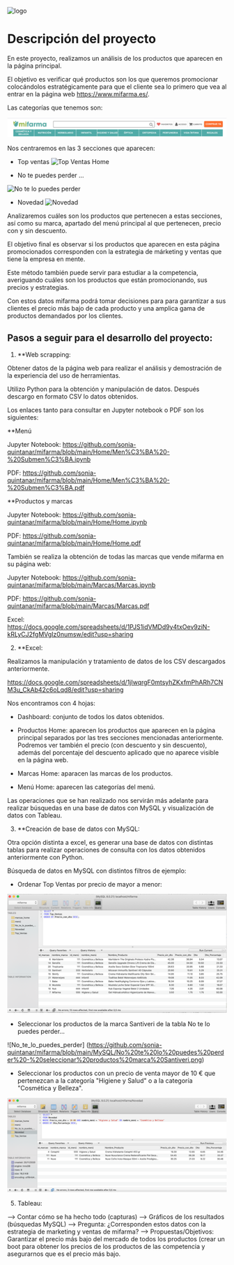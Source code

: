 ![logo](https://github.com/sonia-quintanar/mifarma/blob/main/Im%C3%A1genes%20Home/logo.png)

# Descripción del proyecto

En este proyecto, realizamos un análisis de los productos que aparecen en la página principal. 

El objetivo es verificar qué productos son los que queremos promocionar colocándolos estratégicamente para que el cliente sea lo primero que vea al entrar en la página web https://www.mifarma.es/.

Las categorías que tenemos son:

![Categorías](https://github.com/sonia-quintanar/mifarma/blob/main/Im%C3%A1genes%20Home/Men%C3%BA.png)

Nos centraremos en las 3 secciones que aparecen:

- Top ventas
![Top Ventas Home](https://github.com/sonia-quintanar/mifarma/blob/main/Im%C3%A1genes%20Home/Top%20Ventas.png)

- No te puedes perder ...

![No te lo puedes perder](https://github.com/sonia-quintanar/mifarma/blob/main/Im%C3%A1genes%20Home/No%20te%20puedes%20perder.png)

- Novedad
![Novedad](https://github.com/sonia-quintanar/mifarma/blob/main/Im%C3%A1genes%20Home/Novedad.png)


Analizaremos cuáles son los productos que pertenecen a estas secciones, así como su marca, apartado del menú principal al que pertenecen, precio con y sin descuento. 

El objetivo final es observar si los productos que aparecen en esta página promocionados corresponden con la estrategia de márketing y ventas que tiene la empresa en mente.

Este método también puede servir para estudiar a la competencia, averiguando cuáles son los productos que  están promocionando, sus precios y estrategias. 

Con estos datos mifarma podrá tomar decisiones para para garantizar a sus clientes el precio más bajo de cada producto y una amplica gama de productos demandados por los clientes.


## Pasos a seguir para el desarrollo del proyecto:

1. **Web scrapping:

Obtener datos de la página web para realizar el análisis y demostración de la experiencia del uso de herramientas. 

Utilizo Python para la obtención y manipulación de datos. Después descargo en formato CSV lo datos obtenidos. 

Los enlaces tanto para consultar en Jupyter notebook o PDF son los siguientes:

**Menú

Jupyter Notebook:
https://github.com/sonia-quintanar/mifarma/blob/main/Home/Men%C3%BA%20-%20Submen%C3%BA.ipynb

PDF:
https://github.com/sonia-quintanar/mifarma/blob/main/Home/Men%C3%BA%20-%20Submen%C3%BA.pdf


**Productos y marcas

Jupyter Notebook:
https://github.com/sonia-quintanar/mifarma/blob/main/Home/Home.ipynb

PDF:
https://github.com/sonia-quintanar/mifarma/blob/main/Home/Home.pdf

También se realiza la obtención de todas las marcas que vende mifarma en su página web:

Jupyter Notebook:
https://github.com/sonia-quintanar/mifarma/blob/main/Marcas/Marcas.ipynb

PDF:
https://github.com/sonia-quintanar/mifarma/blob/main/Marcas/Marcas.pdf

Excel:
https://docs.google.com/spreadsheets/d/1PJS1idVMDd9y4txOev9ziN-kRLyCJ2fgMVgIz0numsw/edit?usp=sharing

2. **Excel:

Realizamos la manipulación y tratamiento de datos de los CSV descargados anteriormente.

https://docs.google.com/spreadsheets/d/1jIwqrgF0mtsyhZKxfmPhARh7CNM3u_CkAb42c6oLqd8/edit?usp=sharing

Nos encontramos con 4 hojas:

 - Dashboard: conjunto de todos los datos obtenidos.

 - Productos Home: aparecen los productos que aparecen en la página principal separados por las tres secciones mencionadas anteriormente. Podremos ver también el precio (con descuento y sin descuento), además del porcentaje del descuento aplicado que no aparece visible en la página web.

 - Marcas Home: aparacen las marcas de los productos.

 - Menú Home: aparecen las categorías del menú.

Las operaciones que se han realizado nos servirán más adelante para realizar búsquedas en una base de datos con MySQL y visualización de datos con Tableau.


3. **Creación de base de datos con MySQL:

Otra opción distinta a excel, es generar una base de datos con distintas tablas para realizar operaciones de consulta con los datos obtenidos anteriormente con Python.

Búsqueda de datos en MySQL con distintos filtros de ejemplo:

- Ordenar Top Ventas por precio de mayor a menor:

![Top_ventas](https://github.com/sonia-quintanar/mifarma/blob/main/MySQL/Top%20Ventas%20-%20Odenar%20por%20precio%20desc%20sin%20dto.png)

- Seleccionar los productos de la marca Santiveri de la tabla No te lo puedes perder...

![No_te_lo_puedes_perder] (https://github.com/sonia-quintanar/mifarma/blob/main/MySQL/No%20te%20lo%20puedes%20perder%20-%20seleccionar%20productos%20marca%20Santiveri.png)


- Seleccionar los productos con un precio de venta mayor de 10 € que pertenezcan a la categoría "Higiene y Salud" o a la categoría "Cosmética y Belleza".

![Novedad](https://github.com/sonia-quintanar/mifarma/blob/main/MySQL/Novedad.png)


5. Tableau:

—> Contar cómo se ha hecho todo (capturas)
—> Gráficos de los resultados (búsquedas MySQL)
—> Pregunta: ¿Corresponden estos datos con la estrategia de marketing y ventas de mifarma?
—> Propuestas/Objetivos: Garantizar el precio más bajo del mercado de todos los productos (crear un boot para obtener los precios de los productos de las competencia y asegurarnos que es el precio más bajo.